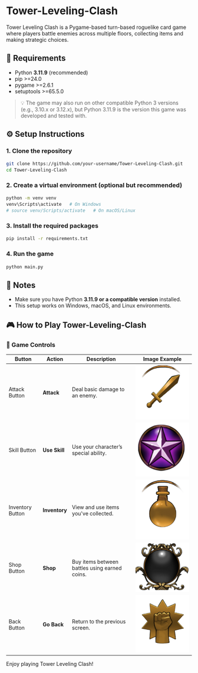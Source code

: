 # Tower-Leveling-Clash

Tower Leveling Clash is a Pygame-based turn-based roguelike card game where players battle enemies across multiple floors, collecting items and making strategic choices.

## 🧰 Requirements

- Python **3.11.9** (recommended)  
- pip >=24.0  
- pygame >=2.6.1  
- setuptools >=65.5.0

> 💡 The game may also run on other compatible Python 3 versions (e.g., 3.10.x or 3.12.x), but Python 3.11.9 is the version this game was developed and tested with.

## ⚙️ Setup Instructions

### 1. Clone the repository

```bash
git clone https://github.com/your-username/Tower-Leveling-Clash.git
cd Tower-Leveling-Clash
```

### 2. Create a virtual environment (optional but recommended)

```bash
python -m venv venv
venv\Scripts\activate   # On Windows
# source venv/Scripts/activate   # On macOS/Linux
```

### 3. Install the required packages

```bash
pip install -r requirements.txt
```

### 4. Run the game

```bash
python main.py
```

## 📌 Notes

- Make sure you have Python **3.11.9 or a compatible version** installed.
- This setup works on Windows, macOS, and Linux environments.

## 🎮 How to Play Tower-Leveling-Clash

### 🔘 Game Controls

| Button          | Action         | Description                                   | Image Example                |
|----------------------|----------------|-----------------------------------------------|------------------------------|
| Attack Button | **Attack**     | Deal basic damage to an enemy.                | ![Attack](image/attack.png) |
| Skill Button  | **Use Skill**  | Use your character’s special ability.         | ![Skill](image/special_ability.png)   |
| Inventory Button     | **Inventory**  | View and use items you've collected.          | ![Inventory](image/inventory.png) |
| Shop Button   | **Shop**       | Buy items between battles using earned coins. | ![Shop](image/shop.png)     |
| Back Button | **Go Back**    | Return to the previous screen.                | ![Back](image/back_to_battle.png)     |      |





Enjoy playing Tower Leveling Clash!
